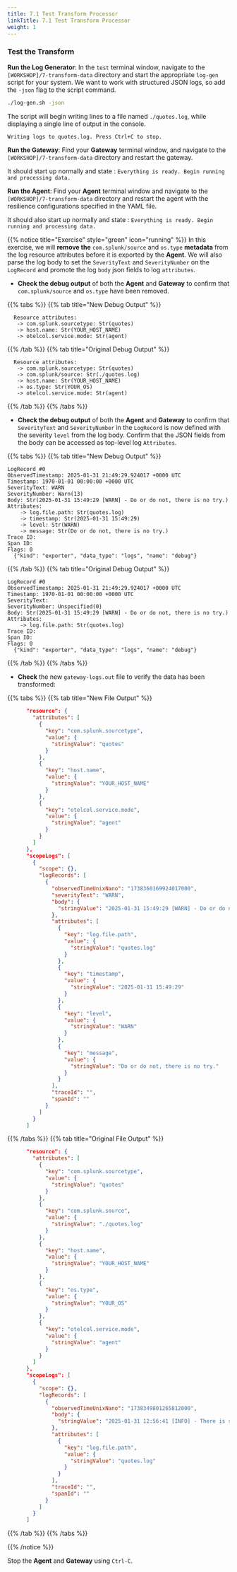 ```yaml
---
title: 7.1 Test Transform Processor
linkTitle: 7.1 Test Transform Processor
weight: 1
---
```


### Test the Transform

**Run the Log Generator**:
In the `test` terminal window, navigate to the `[WORKSHOP]/7-transform-data` directory and start the appropriate `log-gen` script for your system. We want to work with structured JSON logs, so add the `-json` flag to the script command. 

```sh
./log-gen.sh -json
```

The script will begin writing lines to a file named `./quotes.log`, while displaying a single line of output in the console. 

 ```txt
 Writing logs to quotes.log. Press Ctrl+C to stop.
 ```

**Run the Gateway**:
Find your **Gateway** terminal window, and navigate to the `[WORKSHOP]/7-transform-data` directory and restart the gateway.

It should start up normally and state : `Everything is ready. Begin running and processing data.`

**Run the Agent**:
Find your **Agent** terminal window and navigate to the `[WORKSHOP]/7-transform-data` directory and restart the agent with the resilience configurations specified in the YAML file.

It should also start up normally and state : `Everything is ready. Begin running and processing data.`

{{% notice title="Exercise" style="green" icon="running" %}}
In this exercise, we will **remove the** `com.splunk/source` and `os.type` **metadata** from the log resource attributes before it is exported by the **Agent**. We will also parse the log body to set the `SeverityText` and `SeverityNumber` on the `LogRecord` and promote the log `body` json fields to log `attributes`.

- **Check the debug output** of both the **Agent** and **Gateway** to confirm that `com.splunk/source` and `os.type` have been removed.

{{% tabs %}}
{{% tab title="New Debug Output" %}}

  ```text
    Resource attributes:
     -> com.splunk.sourcetype: Str(quotes)
     -> host.name: Str(YOUR_HOST_NAME)
     -> otelcol.service.mode: Str(agent)
  ```

{{% /tab %}}
{{% tab title="Original Debug Output" %}}

  ```text
    Resource attributes:
     -> com.splunk.sourcetype: Str(quotes)
     -> com.splunk/source: Str(./quotes.log)
     -> host.name: Str(YOUR_HOST_NAME)
     -> os.type: Str(YOUR_OS)
     -> otelcol.service.mode: Str(agent)
  ```

{{% /tab %}}
{{% /tabs %}}

- **Check the debug output** of both the **Agent** and **Gateway** to confirm that `SeverityText` and `SeverityNumber` in the `LogRecord` is now defined with the severity `level` from the log body. Confirm that the JSON fields from the body can be accessed as top-level log `Attributes`.

{{% tabs %}}
{{% tab title="New Debug Output" %}}

  ```text
  LogRecord #0
  ObservedTimestamp: 2025-01-31 21:49:29.924017 +0000 UTC
  Timestamp: 1970-01-01 00:00:00 +0000 UTC
  SeverityText: WARN
  SeverityNumber: Warn(13)
  Body: Str(2025-01-31 15:49:29 [WARN] - Do or do not, there is no try.)
  Attributes:
      -> log.file.path: Str(quotes.log)
      -> timestamp: Str(2025-01-31 15:49:29)
      -> level: Str(WARN)
      -> message: Str(Do or do not, there is no try.)
  Trace ID:
  Span ID:
  Flags: 0
    {"kind": "exporter", "data_type": "logs", "name": "debug"}
  ```

{{% /tab %}}
{{% tab title="Original Debug Output" %}}

  ```text
  LogRecord #0
  ObservedTimestamp: 2025-01-31 21:49:29.924017 +0000 UTC
  Timestamp: 1970-01-01 00:00:00 +0000 UTC
  SeverityText: 
  SeverityNumber: Unspecified(0)
  Body: Str(2025-01-31 15:49:29 [WARN] - Do or do not, there is no try.)
  Attributes:
      -> log.file.path: Str(quotes.log)
  Trace ID:
  Span ID:
  Flags: 0
    {"kind": "exporter", "data_type": "logs", "name": "debug"}
  ```

{{% /tab %}}
{{% /tabs %}}

- **Check** the new `gateway-logs.out` file to verify the data has been transformed:

{{% tabs %}}
{{% tab title="New File Output" %}}

  ```json
        "resource": {
          "attributes": [
            {
              "key": "com.splunk.sourcetype",
              "value": {
                "stringValue": "quotes"
              }
            },
            {
              "key": "host.name",
              "value": {
                "stringValue": "YOUR_HOST_NAME"
              }
            },
            {
              "key": "otelcol.service.mode",
              "value": {
                "stringValue": "agent"
              }
            }
          ]
        },
        "scopeLogs": [
          {
            "scope": {},
            "logRecords": [
              {
                "observedTimeUnixNano": "1738360169924017000",
                "severityText": "WARN",
                "body": {
                  "stringValue": "2025-01-31 15:49:29 [WARN] - Do or do not, there is no try."
                },
                "attributes": [
                  {
                    "key": "log.file.path",
                    "value": {
                      "stringValue": "quotes.log"
                    }
                  },
                  {
                    "key": "timestamp",
                    "value": {
                      "stringValue": "2025-01-31 15:49:29"
                    }
                  },
                  {
                    "key": "level",
                    "value": {
                      "stringValue": "WARN"
                    }
                  },
                  {
                    "key": "message",
                    "value": {
                      "stringValue": "Do or do not, there is no try."
                    }
                  }
                ],
                "traceId": "",
                "spanId": ""
              }
            ]
          }
        ]
  ```

{{% /tabs %}}
{{% tab title="Original File Output" %}}

  ```json
        "resource": {
          "attributes": [
            {
              "key": "com.splunk.sourcetype",
              "value": {
                "stringValue": "quotes"
              }
            },
            {
              "key": "com.splunk.source",
              "value": {
                "stringValue": "./quotes.log"
              }
            },
            {
              "key": "host.name",
              "value": {
                "stringValue": "YOUR_HOST_NAME"
              }
            },
            {
              "key": "os.type",
              "value": {
                "stringValue": "YOUR_OS"
              }
            },
            {
              "key": "otelcol.service.mode",
              "value": {
                "stringValue": "agent"
              }
            }
          ]
        },
        "scopeLogs": [
          {
            "scope": {},
            "logRecords": [
              {
                "observedTimeUnixNano": "1738349801265812000",
                "body": {
                  "stringValue": "2025-01-31 12:56:41 [INFO] - There is some good in this world, and it's worth fighting for."
                },
                "attributes": [
                  {
                    "key": "log.file.path",
                    "value": {
                      "stringValue": "quotes.log"
                    }
                  }
                ],
                "traceId": "",
                "spanId": ""
              }
            ]
          }
        ]
  ```

{{% /tab %}}
{{% /tabs %}}

{{% /notice %}}

Stop the **Agent** and **Gateway** using `Ctrl-C`.